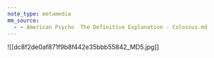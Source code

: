 ```yaml
---
note_type: metamedia
mm_source:
  - - American Psycho  The Definitive Explanation - Colossus.md
---
```


![[dc8f2de0af871f9b8f442e35bbb55842_MD5.jpg]]


